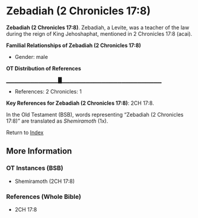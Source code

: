 # Zebadiah (2 Chronicles 17:8)
**Zebadiah (2 Chronicles 17:8)**. 
Zebadiah, a Levite, was a teacher of the law during the reign of King Jehoshaphat, mentioned in 2 Chronicles 17:8 (acai). 




**Familial Relationships of Zebadiah (2 Chronicles 17:8)**


* Gender: male


**OT Distribution of References**

▁▁▁▁▁▁▁▁▁▁▁▁▁█▁▁▁▁▁▁▁▁▁▁▁▁▁▁▁▁▁▁▁▁▁▁▁▁▁
* References: 2 Chronicles: 1



**Key References for Zebadiah (2 Chronicles 17:8)**: 
2CH 17:8. 


In the Old Testament (BSB), words representing “Zebadiah (2 Chronicles 17:8)” are translated as 
*Shemiramoth* (1x). 




Return to [Index](00-Index.md)

## More Information

### OT Instances (BSB)

* Shemiramoth (2CH 17:8)



### References (Whole Bible)

* 2CH 17:8



